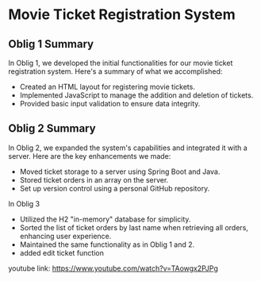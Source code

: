 # Movie Ticket Registration System

## Oblig 1 Summary

In Oblig 1, we developed the initial functionalities for our movie ticket registration system. Here's a summary of what we accomplished:

- Created an HTML layout for registering movie tickets.
- Implemented JavaScript to manage the addition and deletion of tickets.
- Provided basic input validation to ensure data integrity.

## Oblig 2 Summary

In Oblig 2, we expanded the system's capabilities and integrated it with a server. Here are the key enhancements we made:

- Moved ticket storage to a server using Spring Boot and Java.
- Stored ticket orders in an array on the server.
- Set up version control using a personal GitHub repository.

In Oblig 3
- Utilized the H2 "in-memory" database for simplicity.
- Sorted the list of ticket orders by last name when retrieving all orders, enhancing user experience.
- Maintained the same functionality as in Oblig 1 and 2.
- added edit ticket function

youtube link: https://www.youtube.com/watch?v=TAowgx2PJPg
